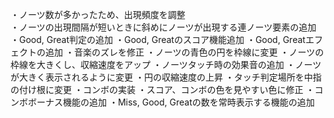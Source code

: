 ・ノーツ数が多かったため、出現頻度を調整  
・ノーツの出現間隔が短いときに斜めにノーツが出現する連ノーツ要素の追加 
・Good, Great判定の追加 
・Good, Greatのスコア機能追加 
・Good, Greatエフェクトの追加 
・音楽のズレを修正 
・ノーツの青色の円を枠線に変更 
・ノーツの枠線を大きくし、収縮速度をアップ 
・ノーツタッチ時の効果音の追加 
・ノーツが大きく表示されるように変更 
・円の収縮速度の上昇 
・タッチ判定場所を中指の付け根に変更 
・コンボの実装 
・スコア、コンボの色を見やすい色に修正 
・コンボボーナス機能の追加 
・Miss, Good, Greatの数を常時表示する機能の追加
